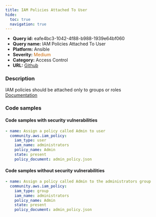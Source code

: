 ```yaml
---
title: IAM Policies Attached To User
hide:
  toc: true
  navigation: true
---
```


<style>
  .highlight .hll {
    background-color: #ff171742;
  }
  .md-content {
    max-width: 1100px;
    margin: 0 auto;
  }
</style>

-   **Query id:** eafe4bc3-1042-4f88-b988-1939e64bf060
-   **Query name:** IAM Policies Attached To User
-   **Platform:** Ansible
-   **Severity:** <span style="color:#C60">Medium</span>
-   **Category:** Access Control
-   **URL:** [Github](https://github.com/Checkmarx/kics/tree/master/assets/queries/ansible/aws/iam_policies_attached_to_user)

### Description
IAM policies should be attached only to groups or roles<br>
[Documentation](https://docs.ansible.com/ansible/latest/collections/community/aws/iam_policy_module.html)

### Code samples
#### Code samples with security vulnerabilities
```yaml title="Postitive test num. 1 - yaml file" hl_lines="3"
- name: Assign a policy called Admin to user
  community.aws.iam_policy:
    iam_type: user
    iam_name: administrators
    policy_name: Admin
    state: present
    policy_document: admin_policy.json

```


#### Code samples without security vulnerabilities
```yaml title="Negative test num. 1 - yaml file"
- name: Assign a policy called Admin to the administrators group
  community.aws.iam_policy:
    iam_type: group
    iam_name: administrators
    policy_name: Admin
    state: present
    policy_document: admin_policy.json

```
